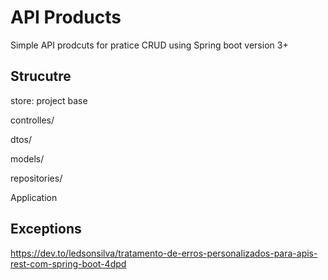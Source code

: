 # API Products

Simple API prodcuts for pratice CRUD using Spring boot version 3+

## Strucutre

store: project base

controlles/

dtos/

models/

repositories/

Application




## Exceptions

https://dev.to/ledsonsilva/tratamento-de-erros-personalizados-para-apis-rest-com-spring-boot-4dpd